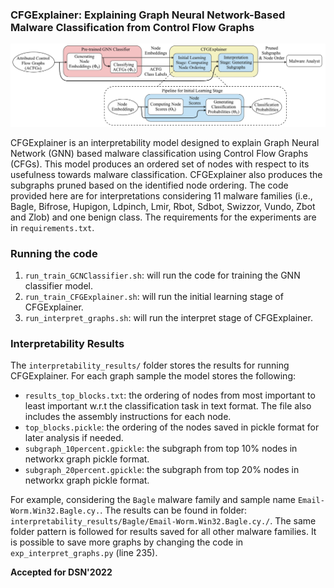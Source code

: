 ### CFGExplainer: Explaining Graph Neural Network-Based Malware Classification from Control Flow Graphs

![model](images/fig1_CFGExplainer-pipeline_v9_combined.jpg)

CFGExplainer is an interpretability model designed to explain Graph Neural Network (GNN) based malware classification using Control Flow Graphs (CFGs).
This model produces an ordered set of nodes with respect to its usefulness towards malware classification. CFGExplainer also produces the subgraphs pruned based on the identified node ordering. The code provided here are for interpretations considering 11 malware families (i.e., Bagle, Bifrose, Hupigon, Ldpinch, Lmir, Rbot, Sdbot, Swizzor, Vundo, Zbot and Zlob) and one benign class. The requirements for the experiments are in `requirements.txt`.

### Running the code

1. `run_train_GCNClassifier.sh`: will run the code for training the GNN classifier model.
2. `run_train_CFGExplainer.sh`: will run the initial learning stage of CFGExplainer.
3. `run_interpret_graphs.sh`: will run the interpret stage of CFGExplainer.

### Interpretability Results

The `interpretability_results/` folder stores the results for running CFGExplainer. For each graph sample the model stores the following:

+ `results_top_blocks.txt`: the ordering of nodes from most important to least important w.r.t the classification task in text format. The file also includes the assembly instructions for each node.
+ `top_blocks.pickle`: the ordering of the nodes saved in pickle format for later analysis if needed.
+ `subgraph_10percent.gpickle`: the subgraph from top 10% nodes in networkx graph pickle format.
+ `subgraph_20percent.gpickle`: the subgraph from top 20% nodes in networkx graph pickle format.

For example, considering the `Bagle` malware family and sample name `Email-Worm.Win32.Bagle.cy.`. The results can be found in folder: `interpretability_results/Bagle/Email-Worm.Win32.Bagle.cy./`. The same folder pattern is followed for results saved for all other malware families. It is possible to save more graphs by changing the code in `exp_interpret_graphs.py` (line 235).

**Accepted for DSN'2022**
